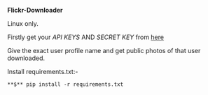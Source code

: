   **Flickr-Downloader** 
  
Linux only.
  
Firstly get your *API KEYS* AND *SECRET KEY*  from [here](https://www.flickr.com/services/api/keys/)

Give the exact user profile name and get public photos of that user downloaded.

Install requirements.txt:-

    **$** pip install -r requirements.txt
